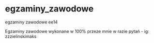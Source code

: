 # egzaminy_zawodowe
egzaminy zawodowe ee14

Egzaminy zawodowe wykonane w 100% przeze mnie
w razie pytań - ig: zzzielinskimaks
